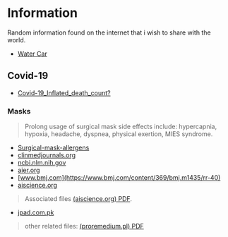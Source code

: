# Information
Random information found on the internet that i wish to share with the world.

- [Water Car](https://www.youtube.com/watch?v=wjeM2IBhtlc)

## Covid-19
- [Covid-19_Inflated_death_count?](https://www.aamc.org/news-insights/how-are-covid-19-deaths-counted-it-s-complicated)

### Masks
> Prolong usage of surgical mask side effects include: hypercapnia, hypoxia, headache, dyspnea, physical exertion, MIES syndrome.
- [Surgical-mask-allergens](https://www.healio.com/news/primary-care/20201119/commonly-found-allergens-exist-in-some-face-masks)
- [clinmedjournals.org](https://clinmedjournals.org/articles/jide/journal-of-infectious-diseases-and-epidemiology-jide-6-130.php?jid=jide)
- [ncbi.nlm.nih.gov](https://www.ncbi.nlm.nih.gov/pmc/articles/PMC8072811/)
- [aier.org](https://www.aier.org/article/medical-journal-warns-about-maskss-potentially-devastating-consequences/)
- [www.bmj.com](https://www.bmj.com/content/369/bmj.m1435/rr-40)
- [aiscience.org](http://scholar.googleusercontent.com/scholar?q=cache:z12bRr88CFIJ:scholar.google.com/+health+problems+caused+by+surgical+masks+side+effect+of+prolonged+use&hl=fr&as_sdt=0,5)
> Associated files [(aiscience.org) PDF](http://files.aiscience.org/journal/article/pdf/70570152.pdf).
- [jpad.com.pk](http://jpad.com.pk/index.php/jpad/article/view/1634)
> other related files: [(proremedium.pl) PDF](http://proremedium.pl/wp-content/uploads/2021/05/Rancourt.pdf)





